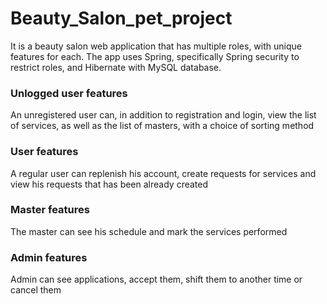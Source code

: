 # Beauty_Salon_pet_project
It is a beauty salon web application that has multiple roles, with unique features for each. 
The app uses Spring, specifically Spring security to restrict roles, and Hibernate with MySQL database.
### Unlogged user features
An unregistered user can, in addition to registration and login, view the list of services, as well as the list of masters, with a choice of sorting method
### User features
A regular user can replenish his account, create requests for services and view his requests that has been already created
### Master features
The master can see his schedule and mark the services performed
### Admin features
Admin can see applications, accept them, shift them to another time or cancel them
